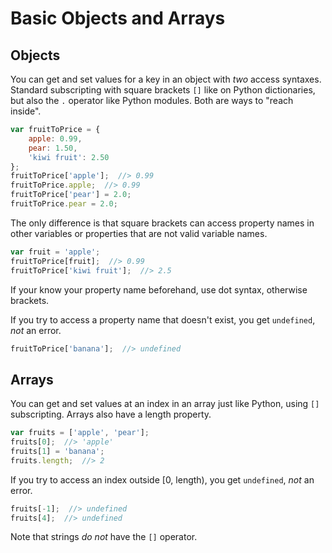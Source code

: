 # Basic Objects and Arrays
## Objects
You can get and set values for a key in an object with _two_ access syntaxes.
Standard subscripting with square brackets `[]` like on Python dictionaries, but also the `.` operator like Python modules.
Both are ways to "reach inside".
```js
var fruitToPrice = {
    apple: 0.99,
    pear: 1.50,
    'kiwi fruit': 2.50
};
fruitToPrice['apple'];  //> 0.99
fruitToPrice.apple;  //> 0.99
fruitToPrice['pear'] = 2.0;
fruitToPrice.pear = 2.0;
```

The only difference is that square brackets can access property names in other variables or properties that are not valid variable names.
```js
var fruit = 'apple';
fruitToPrice[fruit];  //> 0.99
fruitToPrice['kiwi fruit'];  //> 2.5
```

If your know your property name beforehand, use dot syntax, otherwise brackets.

If you try to access a property name that doesn't exist, you get `undefined`, _not_ an error.
```js
fruitToPrice['banana'];  //> undefined
```

## Arrays
You can get and set values at an index in an array just like Python, using `[]` subscripting.
Arrays also have a length property.
```js
var fruits = ['apple', 'pear'];
fruits[0];  //> 'apple'
fruits[1] = 'banana';
fruits.length;  //> 2
```

If you try to access an index outside [0, length), you get `undefined`, _not_ an error.
```js
fruits[-1];  //> undefined
fruits[4];  //> undefined
```

Note that strings _do not_ have the `[]` operator.
